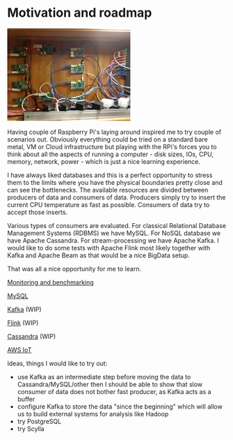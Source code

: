 # Motivation and roadmap

![RaspPi](../images/temp17.jpg)

Having couple of Raspberry Pi's laying around inspired me to try couple of scenarios out. Obviously everything could be tried on a standard bare metal, VM or Cloud infrastructure but playing with the RPi's forces you to think about all the aspects of running a computer - disk sizes, IOs, CPU, memory, network, power - which is just a nice learning experience.

I have always liked databases and this is a perfect opportunity to stress them to the limits where you have the physical boundaries pretty close and can see the bottlenecks. The available resources are divided between producers of data and consumers of data. Producers simply try to insert the current CPU temperature as fast as possible. Consumers of data try to accept those inserts. 

Various types of consumers are evaluated. For classical Relational Database Management Systems (RDBMS) we have MySQL. For NoSQL database we have Apache Cassandra. For stream-processing we have Apache Kafka. I would like to do some tests with Apache Flink most likely together with Kafka and Apache Beam as that would be a nice BigData setup.

That was all a nice opportunity for me to learn.

[Monitoring and benchmarking](monitoring.md)

[MySQL](mysql.md)

[Kafka](kafka.md) (WIP)

[Flink](flink.md) (WIP)

[Cassandra](cassandra.md) (WIP)

[AWS IoT](aws_iot.md)


Ideas, things I would like to try out:
- use Kafka as an intermediate step before moving the data to Cassandra/MySQL/other then I should be able to show that slow consumer of data does not bother fast producer, as Kafka acts as a buffer
- configure Kafka to store the data "since the beginning" which will allow us to build external systems for analysis like Hadoop
- try PostgreSQL
- try Scylla
